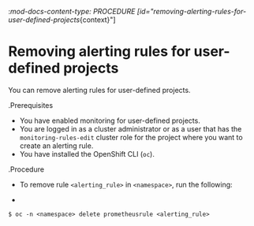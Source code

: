 :_mod-docs-content-type: PROCEDURE
[id="removing-alerting-rules-for-user-defined-projects_{context}"]
# Removing alerting rules for user-defined projects

You can remove alerting rules for user-defined projects.

.Prerequisites

* You have enabled monitoring for user-defined projects.
* You are logged in as a cluster administrator or as a user that has the `monitoring-rules-edit` cluster role for the project where you want to create an alerting rule.
* You have installed the OpenShift CLI (`oc`).

.Procedure

* To remove rule `<alerting_rule>` in `<namespace>`, run the following:
+
```terminal
$ oc -n <namespace> delete prometheusrule <alerting_rule>
```
